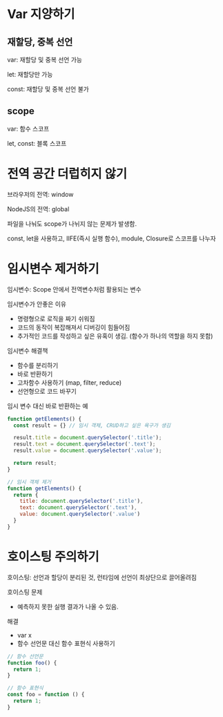 # Var 지양하기

## 재할당, 중복 선언

var: 재할당 및 중복 선언 가능

let: 재할당만 가능

const: 재할당 및 중복 선언 불가

## scope

var: 함수 스코프

let, const: 블록 스코프

# 전역 공간 더럽히지 않기

브라우저의 전역: window

NodeJS의 전역: global

파일을 나눠도 scope가 나뉘지 않는 문제가 발생함.

const, let을 사용하고, IIFE(즉시 실행 함수), module, Closure로 스코프를 나누자

# 임시변수 제거하기

임시변수: Scope 안에서 전역변수처럼 활용되는 변수

임시변수가 안좋은 이유

- 명령형으로 로직을 짜기 쉬워짐
- 코드의 동작이 복잡해져서 디버깅이 힘들어짐
- 추가적인 코드를 작성하고 싶은 유혹이 생김. (함수가 하나의 역할을 하지 못함)

임시변수 해결책

- 함수를 분리하기
- 바로 반환하기
- 고차함수 사용하기 (map, filter, reduce)
- 선언형으로 코드 바꾸기

임시 변수 대신 바로 반환하는 예

```js
function getElements() {
  const result = {} // 임시 객체, CRUD하고 싶은 욕구가 생김

  result.title = document.querySelector('.title');
  result.text = document.querySelector('.text');
  result.value = document.querySelector('.value');

  return result;
}

// 임시 객체 제거
function getElements() {
  return {
    title: document.querySelector('.title'),
    text: document.querySelector('.text'),
    value: document.querySelector('.value')
  }
}
```

# 호이스팅 주의하기

호이스팅: 선언과 할당이 분리된 것, 런타임에 선언이 최상단으로 끌어올려짐

호이스팅 문제

- 예측하지 못한 실행 결과가 나올 수 있음.

해결

- var x
- 함수 선언문 대신 함수 표현식 사용하기

```js
// 함수 선언문
function foo() {
  return 1;
}

// 함수 표현식
const foo = function () {
  return 1;
}
```
